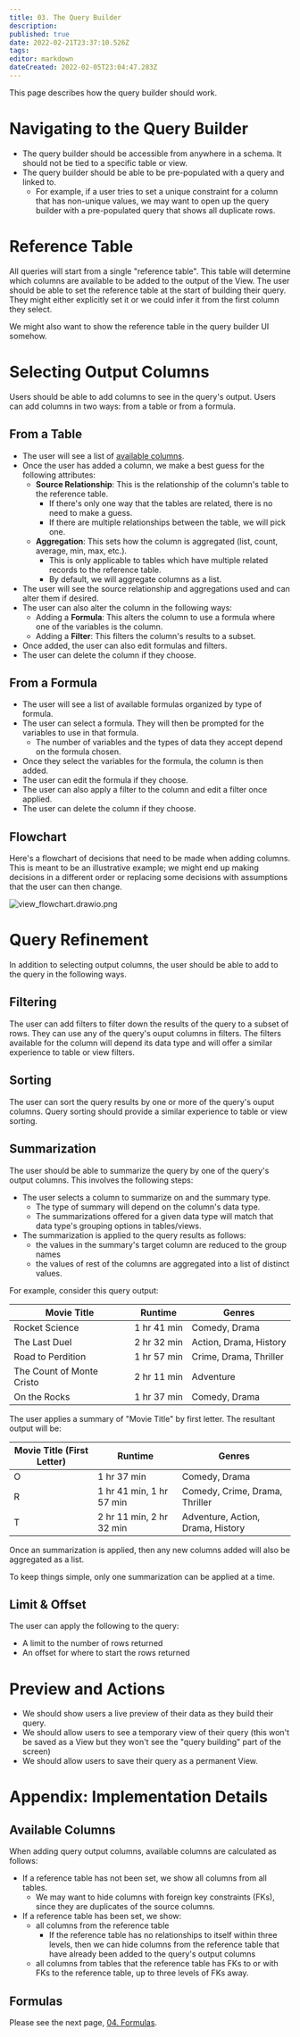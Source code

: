 ```yaml
---
title: 03. The Query Builder
description: 
published: true
date: 2022-02-21T23:37:10.526Z
tags: 
editor: markdown
dateCreated: 2022-02-05T23:04:47.283Z
---
```



This page describes how the query builder should work.

# Navigating to the Query Builder
- The query builder should be accessible from anywhere in a schema. It should not be tied to a specific table or view.
- The query builder should be able to be pre-populated with a query and linked to.
	- For example, if a user tries to set a unique constraint for a column that has non-unique values, we may want to open up the query builder with a pre-populated query that shows all duplicate rows.

# Reference Table
All queries will start from a single "reference table". This table will determine which columns are available to be added to the output of the View. The user should be able to set the reference table at the start of building their query. They might either explicitly set it or we could infer it from the first column they select.

We might also want to show the reference table in the query builder UI somehow.

# Selecting Output Columns
Users should be able to add columns to see in the query's output. Users can add columns in two ways: from a table or from a formula.

## From a Table
- The user will see a list of [available columns](#available-columns).
- Once the user has added a column, we make a best guess for the following attributes:
    - **Source Relationship**: This is the relationship of the column's table to the reference table. 
        - If there's only one way that the tables are related, there is no need to make a guess.
        - If there are multiple relationships between the table, we will pick one.
    - **Aggregation**: This sets how the column is aggregated (list, count, average, min, max, etc.). 
        - This is only applicable to tables which have multiple related records to the reference table. 
        - By default, we will aggregate columns as a list.
- The user will see the source relationship and aggregations used and can alter them if desired. 
- The user can also alter the column in the following ways:
  - Adding a **Formula**: This alters the column to use a formula where one of the variables is the column.
  - Adding a **Filter**: This filters the column's results to a subset.
- Once added, the user can also edit formulas and filters.
- The user can delete the column if they choose.

## From a Formula
- The user will see a list of available formulas organized by type of formula.
- The user can select a formula. They will then be prompted for the variables to use in that formula.
    - The number of variables and the types of data they accept depend on the formula chosen.
- Once they select the variables for the formula, the column is then added.
- The user can edit the formula if they choose.
- The user can also apply a filter to the column and edit a filter once applied.
- The user can delete the column if they choose.

## Flowchart
Here's a flowchart of decisions that need to be made when adding columns. This is meant to be an illustrative example; we might end up making decisions in a different order or replacing some decisions with assumptions that the user can then change.

![view_flowchart.drawio.png](/view_flowchart.drawio.png)

# Query Refinement
In addition to selecting output columns, the user should be able to add to the query in the following ways. 

## Filtering
The user can add filters to filter down the results of the query to a subset of rows. They can use any of the query's ouput columns in filters. The filters available for the column will depend its data type and will offer a similar experience to table or view filters.

## Sorting
The user can sort the query results by one or more of the query's ouput columns. Query sorting should provide a similar experience to table or view sorting.

## Summarization
The user should be able to summarize the query by one of the query's output columns. This involves the following steps:

- The user selects a column to summarize on and the summary type.
    - The type of summary will depend on the column's data type.
    - The summarizations offered for a given data type will match that data type's grouping options in tables/views.
- The summarization is applied to the query results as follows:
  - the values in the summary's target column are reduced to the group names
  - the values of rest of the columns are aggregated into a list of distinct values.

For example, consider this query output:

| Movie Title | Runtime | Genres |
|-|-|-|
| Rocket Science | 1 hr 41 min | Comedy, Drama |
| The Last Duel | 2 hr 32 min | Action, Drama, History |
| Road to Perdition | 1 hr 57 min | Crime, Drama, Thriller |
| The Count of Monte Cristo | 2 hr 11 min | Adventure |
| On the Rocks | 1 hr 37 min | Comedy, Drama |

The user applies a summary of "Movie Title" by first letter. The resultant output will be:

| Movie Title (First Letter) | Runtime | Genres |
|-|-|-|
| O | 1 hr 37 min | Comedy, Drama |
| R | 1 hr 41 min, 1 hr 57 min | Comedy, Crime, Drama, Thriller |
| T | 2 hr 11 min, 2 hr 32 min | Adventure, Action, Drama, History |

Once an summarization is applied, then any new columns added will also be aggregated as a list.

To keep things simple, only one summarization can be applied at a time.

## Limit & Offset
The user can apply the following to the query:
- A limit to the number of rows returned
- An offset for where to start the rows returned

# Preview and Actions
- We should show users a live preview of their data as they build their query.
- We should allow users to see a temporary view of their query (this won't be saved as a View but they won't see the "query building" part of the screen)
- We should allow users to save their query as a permanent View.

# Appendix: Implementation Details

## Available Columns
When adding query output columns, available columns are calculated as follows:

- If a reference table has not been set, we show all columns from all tables.
    - We may want to hide columns with foreign key constraints (FKs), since they are duplicates of the source columns.
- If a reference table has been set, we show:
    - all columns from the reference table 
        - If the reference table has no relationships to itself within three levels, then we can hide columns from the reference table that have already been added to the query's output columns
    - all columns from tables that the reference table has FKs to or with FKs to the reference table, up to three levels of FKs away.

## Formulas
Please see the next page, [04. Formulas](/en/product/specs/2022-01-views/04-formulas).
